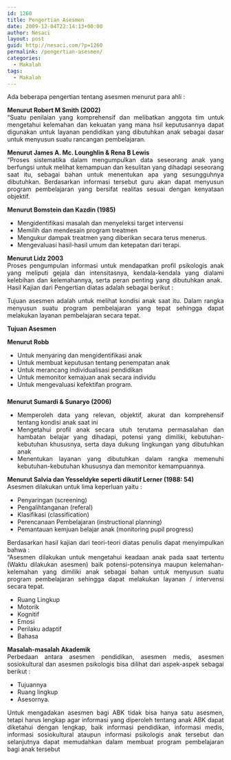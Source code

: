 ```yaml
---
id: 1260
title: Pengertian Asesmen
date: 2009-12-04T22:14:13+00:00
author: Nesaci
layout: post
guid: http://nesaci.com/?p=1260
permalink: /pengertian-asesmen/
categories:
  - Makalah
tags:
  - Makalah
---
```

<p style="text-align: justify;">
  Ada beberapa pengertian tentang asesmen menurut para ahli :
</p>

<p style="text-align: justify;">
  <strong>Menurut Robert M Smith (2002)</strong><br /> “Suatu penilaian yang komprehensif dan melibatkan anggota tim untuk mengetahui kelemahan dan kekuatan yang mana hsil keputusannya dapat digunakan untuk layanan pendidikan yang dibutuhkan anak sebagai dasar untuk menyusun suatu rancangan pembelajaran.
</p>

<p style="text-align: justify;">
  <strong>Menurut James A. Mc. Lounghlin & Rena B Lewis</strong><br /> “Proses sistematika dalam mengumpulkan data seseorang anak yang berfungsi untuk melihat kemampuan dan kesulitan yang dihadapi seseorang saat itu, sebagai bahan untuk menentukan apa yang sesungguhnya dibutuhkan. Berdasarkan informasi tersebut guru akan dapat menyusun program pembelajaran yang bersifat realitas sesuai dengan kenyataan objektif.
</p>

<p style="text-align: justify;">
  <strong>Menurut Bomstein dan Kazdin (1985)</strong>
</p>

<ul style="text-align: justify;">
  <li>
    Mengidentifikasi masalah dan menyeleksi target intervensi
  </li>
  <li>
    Memilih dan mendesain program treatmen
  </li>
  <li>
    Mengukur dampak treatmen yang diberikan secara terus menerus.
  </li>
  <li>
    Mengevaluasi hasil-hasil umum dan ketepatan dari terapi.
  </li>
</ul>

<p style="text-align: justify;">
  <strong>Menurut Lidz 2003</strong><br /> Proses pengumpulan informasi untuk mendapatkan profil psikologis anak yang meliputi gejala dan intensitasnya, kendala-kendala yang dialami kelebihan dan kelemahannya, serta peran penting yang dibutuhkan anak.  Hasil Kajian dari Pengertian diatas adalah sebagai berikut :
</p>

<p style="text-align: justify;">
  Tujuan asesmen adalah untuk melihat kondisi anak saat itu. Dalam rangka menyusun suatu program pembelajaran yang tepat sehingga dapat melakukan layanan pembelajaran secara tepat.
</p>

<p style="text-align: justify;">
  <strong>Tujuan Asesmen</strong>
</p>

<p style="text-align: justify;">
  <strong>Menurut Robb</strong>
</p>

<ul style="text-align: justify;">
  <li>
    Untuk menyaring dan mengidentifikasi anak
  </li>
  <li>
    Untuk membuat keputusan tentang penempatan anak
  </li>
  <li>
    Untuk merancang individualisasi pendidikan
  </li>
  <li>
    Untuk memonitor kemajuan anak secara individu
  </li>
  <li>
    Untuk mengevaluasi kefektifan program.
  </li>
</ul>

<h3 style="text-align: center;">
</h3>

<p style="text-align: justify;">
  <strong>Menurut Sumardi & Sunaryo (2006)</strong>
</p>

<ul style="text-align: justify;">
  <li>
    Memperoleh data yang relevan, objektif, akurat dan komprehensif tentang kondisi anak saat ini
  </li>
  <li>
    Mengetahui profil anak secara utuh terutama permasalahan dan hambatan belajar yang dihadapi, potensi yang dimiliki, kebutuhan-kebutuhan khususnya, serta daya dukung lingkungan yang dibutuhkan anak
  </li>
  <li>
    Menentukan layanan yang dibutuhkan dalam rangka memenuhi kebutuhan-kebutuhan khususnya dan memonitor kemampuannya.
  </li>
</ul>

<p style="text-align: justify;">
  <strong>Menurut Salvia dan Yesseldyke seperti dikutif Lerner (1988: 54)</strong><br /> Asesmen dilakukan untuk lima keperluan yaitu :
</p>

<ul style="text-align: justify;">
  <li>
    Penyaringan (screening)
  </li>
  <li>
    Pengalihtanganan (referal)
  </li>
  <li>
    Klasifikasi (classification)
  </li>
  <li>
    Perencanaan Pembelajaran (instructional planning)
  </li>
  <li>
    Pemantauan kemjuan belajar anak (monitoring pupil progress)
  </li>
</ul>

<p style="text-align: justify;">
  Berdasarkan hasil kajian dari teori-teori diatas penulis dapat menyimpulkan bahwa :<br /> “Asesmen dilakukan untuk mengetahui keadaan anak pada saat tertentu (Waktu dilakukan asesmen) baik potensi-potensinya maupun kelemahan-kelemahan yang dimiliki anak sebagai bahan untuk menyusun suatu program pembelajaran sehingga dapat melakukan layanan / intervensi secara tepat.
</p>

<ul style="text-align: justify;">
  <li>
    Ruang Lingkup
  </li>
  <li>
    Motorik
  </li>
  <li>
    Kognitif
  </li>
  <li>
    Emosi
  </li>
  <li>
    Perilaku adaptif
  </li>
  <li>
    Bahasa
  </li>
</ul>

<p style="text-align: justify;">
  <strong>Masalah-masalah Akademik</strong><br /> Perbedaan antara asesmen pendidikan, asesmen medis, asesmen sosiokultural dan asesmen psikologis bisa dilihat dari aspek-aspek sebagai berikut :
</p>

<ul style="text-align: justify;">
  <li>
    Tujuannya
  </li>
  <li>
    Ruang lingkup
  </li>
  <li>
    Asesornya.
  </li>
</ul>

<p style="text-align: justify;">
  Untuk mengadakan asesmen bagi ABK tidak bisa hanya satu asesmen, tetapi harus lengkap agar informasi yang diperoleh tentang anak ABK dapat diketahui dengan lengkap, baik informasi pendidikan, informasi medis, informasi sosiokultural ataupun informasi psikologis anak tersebut dan selanjutnya dapat memudahkan dalam membuat program pembelajaran bagi anak tersebut
</p>